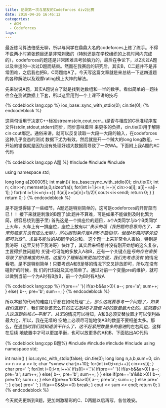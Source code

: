 ```yaml
---
title: 记录第一次与朋友的Codeforces div2比赛
date: 2018-04-26 16:46:12
categories:
  - ACM
  - Codeforces
tags:
---
```

最近练习算法倍感无聊，所以与同学在鼎鼎大名的codeforces上练了练手。不得不说两小时紧张题目还是非常刺激的（特别还是在学校组织的上机时间内完成的），codeforces的题还是非常困难且考验脑力的，最后在争论下，以2次过A题以及幸运的一次过D题而结束。然而在我赛后的研究后，其实B，C二题并不是非常困难，之后我也把B，C两题给A了。今天写这篇文章就是来总结一下这四道题的各种解法以及观摩rating榜上大神的解法。

先来说说A题，其实A题说白了就是找到达数组和一半的数字。看似简单的一题往往会在测试数据上下套，所以这里用到一个上课不讲的技巧

{% codeblock lang:cpp %}
ios_base::sync_with_stdio(0);
    cin.tie(0);
{% endcodeblock %}

这两句话用于决定C++标准streams(cin,cout,cerr…)是否与相应的C标准程序库文件(stdin,stdout,stderr)同步，同步意味着带 来更多的负担，cin.tie(0)用于解除cin cout绑定。通俗来讲，就可以反复读取一大段一大段的输入，在codeforces这种几乎变态的测试 数据下尤为有效。然后就是开一个贼大的long long数组，一开始的错误就是因为没有处理好超大数据而导致了一次WA。下面附上我A题的AC 代码



{% codeblock lang:cpp A题 %}
#include <iostream>
#include <cstring>
#include <string>
 
 using namespace std;
 
 long long a[200005];
 int main(){
    ios_base::sync_with_stdio(0);
    cin.tie(0);
        int n;
        cin>>n;
         memset(a,0,sizeof(a));
         for(int i=1;i<=n;i++){
                cin>>a[i];
                a[i]+=a[i-1];
           }
         for(int i=1;i<=n;i++){
                if(a[i]>=(a[n]+1)/2){
                         cout<<i<<endl;
                         return 0;
                    }
            }
     return 0;
}
{% endcodeblock %}

是不是觉得除了一些细节，A题还是特别简单的，这可是codeforces的开胃菜而已！！ 接下来就是刺激的B题了(此题并不算难，可是如果不能做到及时化繁为简，很容易绕到圈子里)  首先这是一个排座位的题目，a个A类同学与b个B类同学上火车，火车上有一排座位，座位上放有以‘*’表示的墙（我把题的意思简化了， 本来的题意并没有这么无聊），然后限制条件是A和B不能相邻，但是AB类同学旁边都可以放‘*’。求最多能放的AB同学的总和。 这个题一上来非常令人害怕，特别是我涛哥（这里艾特下我涛哥）快炸了，其实后来细想并没有刚开始想的这么复杂，主要得抓住问题的 关键–尽可能的多放入A和B，还有一个关键点是*号的存在直接导致了思维难度的升高。这里为了理解起来更加的方便，我们先考虑没有* 的情况 看吧，是不是特别简单！只要考虑A和B足够的情况下交叉排放即可，所以在没有碰到*的时候，我 们的代码就及其地简单了。通过对前一个变量pre的维护，就可以做到当前一个为A时有B放B，前一个为B时有A放A

{% codeblock lang:cpp %}
if(pre==' '){
                if(a>b&&a>0){
                    a--;
                    pre='a';
                    sum++;
                }
                else{
                    b--;
                    pre='b';
                    sum++;
                }
{% endcodeblock %}

所以本题的代码的难度几乎都在如何处理‘*’上，那么这就要思考一个问题了，如果我们遇到*了，我们究竟该怎么在*的左右放AB才能使 AB的数量最大化的。这就要引入这道题的核心–平衡了，从无*的情况可以得知，A和B必须交替放置才可以使利益最大化，所以，我在无墙的 空地上必须尽可能地使AB的数量不要相差太多。那么，在遇到*时我们就知道该干什么了，这不赶紧把数量多的塞进*的左右两边，这样在后续 地放置中才可以更加平衡，也可以放更多的A和B，下面贴出AC代码

{% codeblock lang:cpp B题%}
#include <iostream>
#include <string>
#include <cstring>
#include <algorithm>
using namespace std;
 
int main()
{
    ios::sync_with_stdio(false);
    cin.tie(0);
    long long n,a,b,sum=0;
    cin >> n >> a >> b;
    char *s=new char[n+10];
    for(int i=0;i<n;i++){
        cin>>s[i];
    }
    char pre=' ';
    for(int i=0;i<n;i++){
        if(s[i]=='.'){
            if(pre==' '){
                if(a>b&&a>0){
                    a--;
                    pre='a';
                    sum++;
                }
                else{
                    b--;
                    pre='b';
                    sum++;
                }
            }
            else if(pre=='a'&&b>0){
                b--;
                pre='b';
                sum++;
            }
            else if(pre=='b'&&a>0){
                a--;
                pre='a';
                sum++;
            }
            else
                pre=' ';
        }
        else{
            pre=' ';
        }
        if(a==0&&b==0)
            break;
    }
    cout << sum << endl;
    return 0;
}
{% endcodeblock %}

今天就先更新到B题，更加刺激精彩的C、D两题以后再写，各位晚安。
